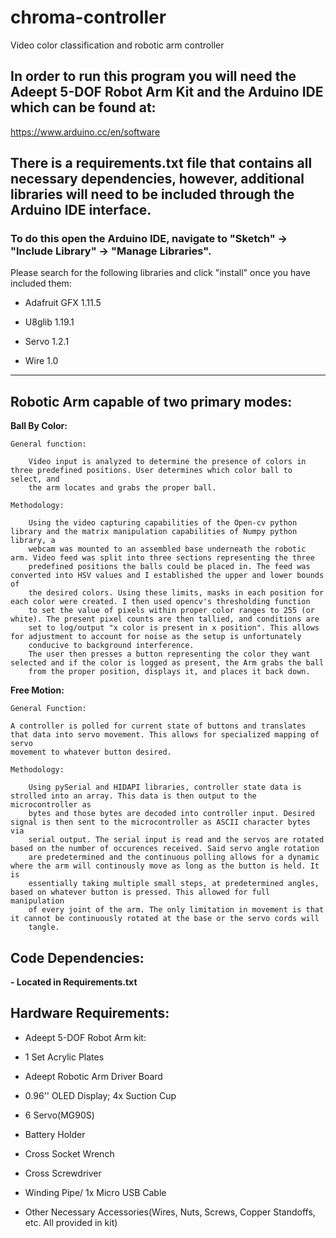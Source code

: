 # chroma-controller
Video color classification and robotic arm controller

## In order to run this program you will need the Adeept 5-DOF Robot Arm Kit and the Arduino IDE which can be found at:
 https://www.arduino.cc/en/software

## There is a requirements.txt file that contains all necessary dependencies, however, additional libraries will need to be included through the Arduino IDE interface.

### To do this open the Arduino IDE, navigate to "Sketch" -> "Include Library" -> "Manage Libraries".


Please search for the following libraries and click "install" once you have included them:

- Adafruit GFX 1.11.5

- U8glib 1.19.1

- Servo 1.2.1

- Wire 1.0


--------------------------------------------------------------------------------------------------------------------------------------------------------------------

## **Robotic Arm  capable of two primary modes:**

**Ball By Color:**
>

    General function:

        Video input is analyzed to determine the presence of colors in three predefined positions. User determines which color ball to select, and 
        the arm locates and grabs the proper ball.

    Methodology:

        Using the video capturing capabilities of the Open-cv python library and the matrix manipulation capabilities of Numpy python library, a
        webcam was mounted to an assembled base underneath the robotic arm. Video feed was split into three sections representing the three 
        predefined positions the balls could be placed in. The feed was converted into HSV values and I established the upper and lower bounds of
        the desired colors. Using these limits, masks in each position for each color were created. I then used opencv's thresholding function
        to set the value of pixels within proper color ranges to 255 (or white). The present pixel counts are then tallied, and conditions are 
        set to log/output "x color is present in x position". This allows for adjustment to account for noise as the setup is unfortunately
        conducive to background interference.
        The user then presses a button representing the color they want selected and if the color is logged as present, the Arm grabs the ball 
        from the proper position, displays it, and places it back down.


**Free Motion:**

    General Function:

    A controller is polled for current state of buttons and translates that data into servo movement. This allows for specialized mapping of servo
    movement to whatever button desired.

    Methodology:

        Using pySerial and HIDAPI libraries, controller state data is strolled into an array. This data is then output to the microcontroller as
        bytes and those bytes are decoded into controller input. Desired signal is then sent to the microcontroller as ASCII character bytes via
        serial output. The serial input is read and the servos are rotated based on the number of occurences received. Said servo angle rotation 
        are predetermined and the continuous polling allows for a dynamic where the arm will continously move as long as the button is held. It is 
        essentially taking multiple small steps, at predetermined angles, based on whatever button is pressed. This allowed for full manipulation
        of every joint of the arm. The only limitation in movement is that it cannot be continuously rotated at the base or the servo cords will
        tangle. 


## Code Dependencies:

**- Located in Requirements.txt**
    
## Hardware Requirements:
- Adeept 5-DOF Robot Arm kit:
    
- 1 Set Acrylic Plates
        
- Adeept Robotic Arm Driver Board
        
- 0.96'' OLED Display; 4x Suction Cup
        
- 6 Servo(MG90S)
        
- Battery Holder
        
- Cross Socket Wrench
        
- Cross Screwdriver
        
- Winding Pipe/ 1x Micro USB Cable

- Other Necessary Accessories(Wires, Nuts, Screws, Copper Standoffs, etc. All provided in kit)
